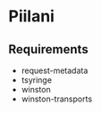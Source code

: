 Piilani
=======

Requirements
-------------
* request-metadata
* tsyringe
* winston
* winston-transports
